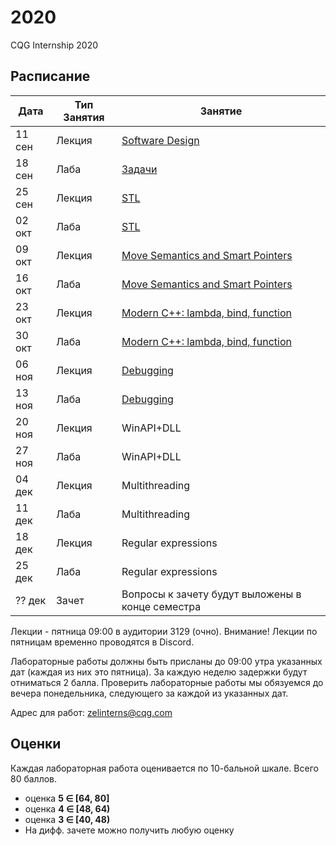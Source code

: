 # 2020
CQG Internship 2020

## Расписание

Дата | Тип Занятия | Занятие
-----|-------------|--------
11 сен | Лекция | [Software Design](<1. Software design/Software_design.pdf>)
18 сен | Лаба   | [Задачи](<1. Software Design/Задачи.md>)
25 сен | Лекция | [STL](<2. STL/STL Summary (2020).pdf>)
02 окт | Лаба   | [STL](<2. STL/STL Task.md>)
09 окт | Лекция | [Move Semantics and Smart Pointers](<3. Move Semantic, Smart Pointers/Modern C++. Move Semantic, Smart Pointers 2020.pdf>)
16 окт | Лаба   | [Move Semantics and Smart Pointers](<3. Move Semantic, Smart Pointers/Modern C++. Move Semantic, Smart Pointers.md>)
23 окт | Лекция | [Modern C++: lambda, bind, function](<4. Modern C++ lambda, bind, function/Modern C++. Lambda, Bind, Function.pdf>)
30 окт | Лаба   | [Modern C++: lambda, bind, function](<4. Modern C++ lambda, bind, function/Modern C++. Lambda, Bind, Function.md>)
06 ноя | Лекция | [Debugging](<5. Debugging/Debugging.pdf>)
13 ноя | Лаба   | [Debugging](<5. Debugging/lab>)
20 ноя | Лекция | WinAPI+DLL
27 ноя | Лаба   | WinAPI+DLL
04 дек | Лекция | Multithreading
11 дек | Лаба   | Multithreading
18 дек | Лекция | Regular expressions
25 дек | Лаба   | Regular expressions
?? дек | Зачет  | Вопросы к зачету будут выложены в конце семестра

Лекции - пятница 09:00 в аудитории 3129 (очно). Внимание! Лекции по пятницам временно проводятся в Discord.

Лабораторные работы должны быть присланы до 09:00 утра указанных дат (каждая из них это пятница).
За каждую неделю задержки будут отниматься 2 балла.
Проверить лабораторные работы мы обязуемся до вечера понедельника, следующего за каждой из указанных дат.

Адрес для работ: zelinterns@cqg.com

## Оценки

Каждая лабораторная работа оценивается по 10-бальной шкале. Всего 80 баллов.

+ оценка <b>5 &Element; [64, 80]</b>
+ оценка <b>4 &Element; [48, 64)</b>
+ оценка <b>3 &Element; [40, 48)</b>
+ На дифф. зачете можно получить любую оценку

